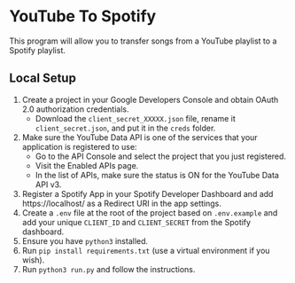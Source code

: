 # YouTube To Spotify
This program will allow you to transfer songs from a YouTube playlist to a Spotify playlist.
## Local Setup
1. Create a project in your Google Developers Console and obtain OAuth 2.0 authorization credentials.
   - Download the `client_secret_XXXXX.json` file, rename it `client_secret.json`, and put it in the `creds` folder.
2. Make sure the YouTube Data API is one of the services that your application is registered to use: 
   - Go to the API Console and select the project that you just registered.
   - Visit the Enabled APIs page. 
   - In the list of APIs, make sure the status is ON for the YouTube Data API v3.
3. Register a Spotify App in your Spotify Developer Dashboard and add https://localhost/ as a Redirect URI in the app settings.
4. Create a `.env` file at the root of the project based on `.env.example` and add your unique `CLIENT_ID` and `CLIENT_SECRET` from the Spotify dashboard.
5. Ensure you have `python3` installed.
6. Run `pip install requirements.txt` (use a virtual environment if you wish).
7. Run `python3 run.py` and follow the instructions.